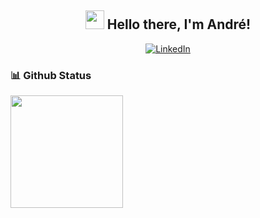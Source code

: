 <h2 align="center">  <img src="https://media.giphy.com/media/hvRJCLFzcasrR4ia7z/giphy.gif" width="30px"> Hello there, I'm André! </h2>

<p align="center">
  <a href="https://www.linkedin.com/in/andr%C3%A9-saraiva-352039202" target="_blank"><img src="https://img.shields.io/badge/LinkedIn-%230077B5.svg?&style=flat-square&logo=linkedin&logoColor=white" alt="LinkedIn"></a>
</p>

### 📊 Github Status
<div>
  <a href="https://github.com/AndreSaraiva012">
  <img height="180em" src="https://github-readme-stats.vercel.app/api?username=AndreSaraiva012&show_icons=true&theme=github_dark&include_all_commits=true&count_private=true"/>
</div>
